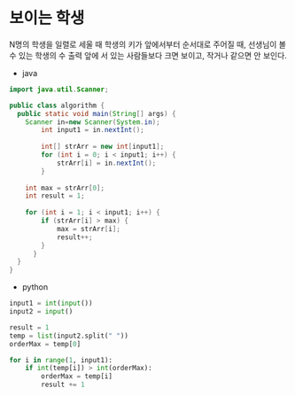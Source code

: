 # 보이는 학생
N명의 학생을 일렬로 세울 때 학생의 키가 앞에서부터 순서대로 주어질 때, 선생님이 볼 수 있는 학생의 수 출력 
앞에 서 있는 사람들보다 크면 보이고, 작거나 같으면 안 보인다.

- java
```java
import java.util.Scanner;

public class algorithm {
  public static void main(String[] args) {
    Scanner in=new Scanner(System.in);
		int input1 = in.nextInt();
	    
		int[] strArr = new int[input1];
		for (int i = 0; i < input1; i++) {
			strArr[i] = in.nextInt();
		}
    
    int max = strArr[0];
    int result = 1;
    
    for (int i = 1; i < input1; i++) {
	   	if (strArr[i] > max) {
	   		max = strArr[i];
	   		result++;
	   	}
	  }
  }
}
```

- python
```python
input1 = int(input())
input2 = input()

result = 1
temp = list(input2.split(" "))
orderMax = temp[0]

for i in range(1, input1):
    if int(temp[i]) > int(orderMax):
        orderMax = temp[i]
        result += 1
```
